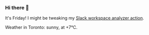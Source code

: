 ### Hi there :wave:

It's Friday! I might be tweaking my [Slack workspace analyzer action](https://github.com/bewuethr/slack-analyzer).

Weather in Toronto: sunny, at +7°C.
